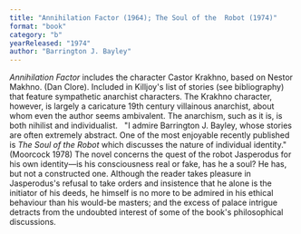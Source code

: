 ```yaml
---
title: "Annihilation Factor (1964); The Soul of the  Robot (1974)"
format: "book"
category: "b"
yearReleased: "1974"
author: "Barrington J. Bayley"
---
```

_Annihilation Factor_ includes the character Castor Krakhno, based on Nestor Makhno. (Dan Clore). Included in Killjoy's list of stories  (see bibliography) that feature sympathetic  anarchist characters. The Krakhno character, however, is largely a caricature 19th century villainous  anarchist, about whom even the author seems ambivalent. The anarchism, such as  it is, is both nihilist and individualist.
 
"I admire Barrington J. Bayley, whose  stories are often extremely abstract. One of the most enjoyable recently  published is <em>The Soul of the Robot</em> which discusses the nature of  individual identity." (Moorcock 1978) The novel concerns the quest of the  robot Jasperodus for his own identity—is his consciousness real or fake, has he  a soul? He has, but not a constructed one. Although the reader takes pleasure in  Jasperodus's refusal to take orders and insistence that he alone is the  initiator of his deeds, he himself is no more to be admired in his ethical  behaviour than his would-be masters; and the excess of palace intrigue detracts  from the undoubted interest of some of the book's philosophical discussions.
